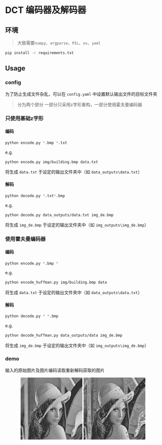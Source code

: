 # DCT 编码器及解码器
## 环境
> 大致需要`numpy`、`argparse`、`PIL`、`os`、`yaml`
```bash
pip install -r requirements.txt
```
## Usage
### config
为了防止生成文件杂乱，可以在 `config.yaml` 中设置默认输出文件的目标文件夹
> 分为两个部分 一部分只采用z字形重构，一部分使用霍夫曼编码器
### 只使用基础z字形
#### 编码
```bash
python encode.py *.bmp *.txt
```
e.g.
```bash
python encode.py img/building.bmp data.txt
```
将生成 `data.txt` 于设定的输出文件夹中（如 `data_outputs\data.txt`）
#### 解码
```bash
python decode.py *.txt*.bmp
```
e.g.
```bash
python decode.py data_outputs/data.txt img_de.bmp
```
将生成 `img_de.bmp` 于设定的输出文件夹中（如 `img_outputs\img_de.bmp`）
### 使用霍夫曼编码器
#### 编码
```bash
python encode.py *.bmp *
```
e.g.
```bash
python encode_huffman.py img/building.bmp data
```
将生成 `data.txt` 于设定的输出文件夹中（如 `data_outputs\data.txt`）
#### 解码
```bash
python decode.py * *.bmp
```
e.g.
```bash
python decode_huffman.py data_outputs/data img_de.bmp
```
将生成 `img_de.bmp` 于设定的输出文件夹中（如 `img_outputs\img_de.bmp`）
### demo
输入的原始图片及图片编码读取重新解码获取的图片
<p align="center">
  <img src="demo/Lenna_gray.bmp" width="200" alt="Image 1">
  <img src="demo/img_de.bmp" width="200" alt="Image 2">
</p>
